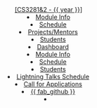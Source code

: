 <header fixed>
  <navbar type="{{ nav_type }}">
  <a slot="brand" href="{{baseUrl}}/index.html" title="Home" class="navbar-brand">[CS3281&2 - {{ year }}]</a>
  <dropdown header="CS3281" class="nav-link">
    <li><a href="{{baseUrl}}/admin/cs3281.html" class="dropdown-item">Module Info</a></li>
    <li><a href="{{baseUrl}}/schedule/index-cs3281.html" class="dropdown-item">Schedule</a></li>
    <li><a href="{{baseUrl}}/admin/mentors.html"class="dropdown-item">Projects/Mentors</a></li>
    <li><a href="{{ students_site }}" target="_blank"class="dropdown-item">Students</a></li>
    <li><a href="{{ dashboard_site }}/" target="_blank"class="dropdown-item">Dashboard</a></li>
  </dropdown>
  <dropdown header="CS3282" class="nav-link">
    <li><a href="{{baseUrl}}/admin/cs3282.html" class="dropdown-item">Module Info</a></li>
    <li><a href="{{baseUrl}}/schedule/index-cs3282.html" class="dropdown-item">Schedule</a></li>
    <li><a href="{{ students_site }}/cs3282-index.html" target="_blank"class="dropdown-item">Students</a></li>
    <li><a href="{{ students_site }}/students/talksSchedule.html" target="_blank"class="dropdown-item">Lightning Talks Schedule</a></li>
  </dropdown>
  <li><a href="{{baseUrl}}/admin/callForApplications.html"class="nav-link">Call for Applications</a></li>
  <li><a href="https://github.com/nus-cs3281/website" class="nav-link">{{ fab_github }}</a></li>
  <li slot="right" class="nav-link">
    <form class="navbar-form">
      <searchbar :data="searchData" placeholder="Search" :on-hit="searchCallback" menu-align-right ></searchbar>
    </form>
  </li>
  </navbar>
</header>